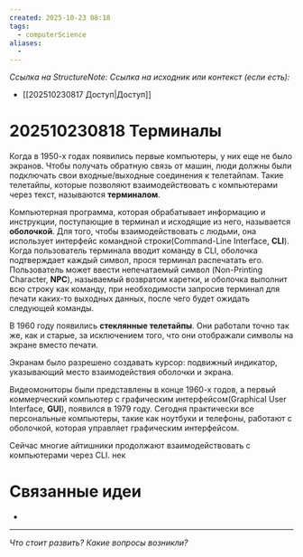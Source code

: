 ```yaml
---
created: 2025-10-23 08:18
tags:
  - computerScience
aliases:
  -
---
```

*Ссылка на StructureNote:*
*Ссылка на исходник или контекст (если есть):*
- [[202510230817 Доступ|Доступ]]

# 202510230818 Терминалы

Когда в 1950-х годах появились первые компьютеры, у них еще не было экранов. Чтобы получать обратную связь от машин, люди должны были подключать свои входные/выходные соединения к телетайпам. Такие телетайпы, которые позволяют взаимодействовать с компьютерами через текст, называются **терминалом**.

Компьютерная программа, которая обрабатывает информацию и инструкции, поступающие в терминал и исходящие из него, называется **оболочкой**. Для того, чтобы взаимодействовать с людьми, она использует интерфейс командной строки(Command-Line Interface, **CLI**). Когда пользователь терминала вводит команду в CLI, оболочка подтверждает каждый символ, прося терминал распечатать его. Пользователь может ввести непечатаемый символ (Non-Printing Character, **NPC**), называемый возвратом каретки, и оболочка выполнит всю строку как команду, при необходимости запросив терминал для печати каких-то выходных данных‚ после чего будет ожидать следующей команды.

В 1960 году появились **стеклянные телетайпы**. Они работали точно так же, как и старые, за исключением того, что они отображали символы на экране вместо печати.

Экранам было разрешено создавать курсор: подвижный индикатор, указывающий место взаимодействия оболочки и экрана.

Видеомониторы были представлены в конце 1960-х годов, а первый коммерческий компьютер с графическим интерфейсом(Graphical User Interface, **GUI**), появился в 1979 году. Сегодня практически все персональные компьютеры, такие как ноутбуки и телефоны, работают с оболочкой, которая управляет графическим интерфейсом.

Сейчас многие айтишники продолжают взаимодействовать с компьютерами через CLI. нек

# Связанные идеи

- 

---

*Что стоит развить? Какие вопросы возникли?*
